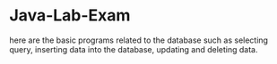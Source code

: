 # Java-Lab-Exam
here are the basic programs related to the database such as selecting query, inserting data into the database, updating and deleting data.
